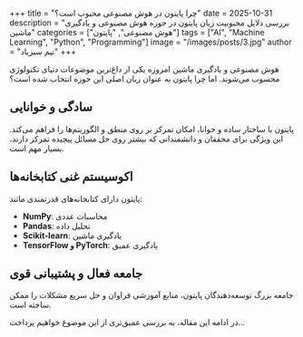 +++
title = "چرا پایتون در هوش مصنوعی محبوب است؟"
date = 2025-10-31
description = "بررسی دلایل محبوبیت زبان پایتون در حوزه هوش مصنوعی و یادگیری ماشین"
categories = ["هوش مصنوعی", "پایتون"]
tags = ["AI", "Machine Learning", "Python", "Programming"]
image = "/images/posts/3.jpg"
author = "تیم سبزیاد"
+++

هوش مصنوعی و یادگیری ماشین امروزه یکی از داغ‌ترین موضوعات دنیای تکنولوژی محسوب می‌شوند. اما چرا پایتون به عنوان زبان اصلی این حوزه انتخاب شده است؟

## سادگی و خوانایی

پایتون با ساختار ساده و خوانا، امکان تمرکز بر روی منطق و الگوریتم‌ها را فراهم می‌کند. این ویژگی برای محققان و دانشمندانی که بیشتر روی حل مسائل پیچیده تمرکز دارند، بسیار مهم است.

## اکوسیستم غنی کتابخانه‌ها

پایتون دارای کتابخانه‌های قدرتمندی مانند:

- **NumPy**: محاسبات عددی
- **Pandas**: تحلیل داده
- **Scikit-learn**: یادگیری ماشین
- **TensorFlow و PyTorch**: یادگیری عمیق

## جامعه فعال و پشتیبانی قوی

جامعه بزرگ توسعه‌دهندگان پایتون، منابع آموزشی فراوان و حل سریع مشکلات را ممکن ساخته است.

در ادامه این مقاله، به بررسی عمیق‌تری از این موضوع خواهیم پرداخت...
